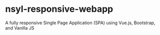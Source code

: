 # nsyl-responsive-webapp
A fully responsive Single Page Application (SPA) using Vue.js, Bootstrap, and Vanilla JS
